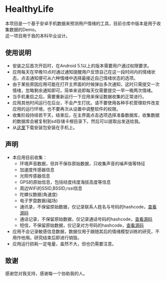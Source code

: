 HealthyLife
====

本项目是一个基于安卓手机数据来预测用户情绪的工具，目前仓库中版本是用于收集数据的Demo。  
这一项目用于我的本科毕业设计。

## 使用说明
* 安装之后首次开启时，在Android 5.1以上的版本需要用户通过权限要求。
* 应用每天在早晚10点时通过通知提醒用户反馈自己在这一段时间内的情绪状态，点击通知便可从六种情绪中选择最接近自己情绪状态的选项。
* 由于某些原因应用可能在打开主界面的时候弹出多次通知，这时只需提交一次情绪，忽略剩余通知即可。简单来说即每天仅需要提交一早一晚两次情绪。
* 当手机重启之后，需要重新运行一下应用来保证数据收集的正常进行。
* 应用其他时间运行在后台，不会产生打扰。请不要使用各种手机管理软件改变应用的运行环境，也不要再次从设置中调整软件的权限。
* 收集阶段持续若干天，结束后，在主界面点击选项选择准备数据库，收集数据的数据库会被复制到sd存储卡根目录下。然后可以提取出发送给我。
* 从[这里](https://github.com/Kai-Zhang/HealthyLife/releases/download/v1.1/app-release.apk)下载安装包安装在手机上。

## 声明
* 本应用目前收集：
    * 环境声音数据，但并不保存原始数据，只收集声音的噪声值等特征
    * 加速度传感器信息
    * 光照传感器信息
    * GPS的原始信息，包括经度纬度海拔高度等信息
    * 周边WiFi的SSID,BSSID,rssi信息
    * 陀螺仪数据(角速度)
    * 电子罗盘数据(磁场)
    * 通讯录，不保留原始数据，仅记录联系人姓名与号码的hashcode，[查看源码](https://github.com/Kai-Zhang/HealthyLife/blob/ekman/app/src/main/java/org/graduation/collector/ContactCollector.java)
    * 通话记录，不保留原始数据，仅记录通话号码的hashcode，[查看源码](https://github.com/Kai-Zhang/HealthyLife/blob/ekman/app/src/main/java/org/graduation/collector/ContactCollector.java)
    * 短信，不保留原始数据，仅记录对方号码的hashcode，[查看源码](https://github.com/Kai-Zhang/HealthyLife/blob/ekman/app/src/main/java/org/graduation/collector/ContactCollector.java)
* 应用不会记录敏感信息数据，数据仅用于跟随其后的情绪模型训练的研究，不用作他用。研究结束后即进行销毁。
* 应用运行损耗一定电量，虽然不大，但也仍需要注意。

## 致谢
感谢您对我支持，感谢每一个协助我的人。